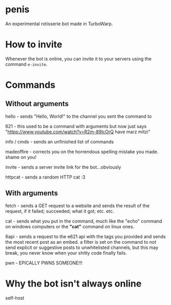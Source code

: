 # penis

An experimental rotisserie bot made in TurboWarp.

# How to invite

Whenever the bot is online, you can invite it to your servers using the command `e-invite`.

# Commands
## Without arguments

hello - sends "Hello, World!" to the channel you sent the command to

621 - this used to be a command with arguments but now just says "https://www.youtube.com/watch?v=R2m-89lcOrQ have marz mitzi"

info / cmds - sends an unfinished list of commands

madeoffire - corrects you on the horrendous spelling mistake you made. shame on you!

invite - sends a server invite link for the bot...obviously

httpcat - sends a random HTTP cat :3 

## With arguments

fetch - sends a GET request to a website and sends the result of the request, if it failed; succeeded; what it got; etc. etc.

cat - sends what you put in the command, much like the "echo" command on windows computers or the __"cat"__ command on linux ones.

6api - sends a request to the e621 api with the tags you provided and sends the most recent post as an embed. a filter is set on the command to not send explicit or suggestive posts to unwhitelisted channels, but this may break, you never know when your shitty code finally fails.

pwn - EPICALLY PWNS SOMEONE!!!

# Why the bot isn't always online

self-host

